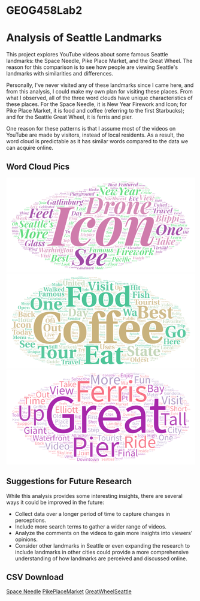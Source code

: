 # GEOG458Lab2
# Analysis of Seattle Landmarks

This project explores YouTube videos about some famous Seattle landmarks: the Space Needle, Pike Place Market, and the Great Wheel. The reason for this comparison is to see how people are viewing Seattle's landmarks with similarities and differences. 

Personally, I've never visited any of these landmarks since I came here, and from this analysis, I could make my own plan for visiting these places. From what I observed, all of the three word clouds have unique characteristics of these places. For the Space Needle, it is New Year Firework and Icon; for Pike Place Market, it is food and coffee (referring to the first Starbucks); and for the Seattle Great Wheel, it is ferris and pier. 

One reason for these patterns is that I assume most of the videos on YouTube are made by visitors, instead of local residents. As a result, the word cloud is predictable as it has similar words compared to the data we can acquire online.

## Word Cloud Pics
![SpaceNeedle](img/SpaceNeedle.png "SpaceNeedle")
![PikePlaceMarket](img/PikePlaceMarket.png "PikePlaceMarket")
![GreatWheelSeattle](img/GreatWheelSeattle.png "GreatWheelSeattle")
## Suggestions for Future Research
While this analysis provides some interesting insights, there are several ways it could be improved in the future:
- Collect data over a longer period of time to capture changes in perceptions.
- Include more search terms to gather a wider range of videos.
- Analyze the comments on the videos to gain more insights into viewers' opinions.
- Consider other landmarks in Seattle or even expanding the research to include landmarks in other cities could provide a more comprehensive understanding of how landmarks are perceived and discussed online.
## CSV Download
<a href="assets/SpaceNeedle.csv" download="SpaceNeedle.csv">Space Needle</a>
<a href="assets/PikePlaceMarket.csv" download="PikePlaceMarket.csv">PikePlaceMarket</a>
<a href="assets/GreatWheelSeattle.csv" download="GreatWheelSeattle.csv">GreatWheelSeattle</a>
